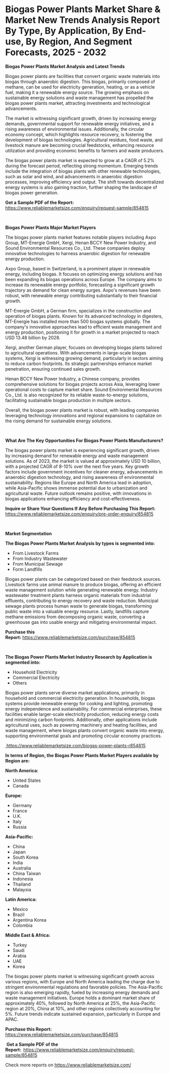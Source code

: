 <p><h1>Biogas Power Plants Market Share & Market New Trends Analysis Report By Type, By Application, By End-use, By Region, And Segment Forecasts, 2025 - 2032</h1></p><p><strong>Biogas Power Plants Market Analysis and Latest Trends</strong></p>
<p><p>Biogas power plants are facilities that convert organic waste materials into biogas through anaerobic digestion. This biogas, primarily composed of methane, can be used for electricity generation, heating, or as a vehicle fuel, making it a renewable energy source. The growing emphasis on sustainable energy solutions and waste management has propelled the biogas power plants market, attracting investments and technological advancements.</p><p>The market is witnessing significant growth, driven by increasing energy demands, governmental support for renewable energy initiatives, and a rising awareness of environmental issues. Additionally, the circular economy concept, which highlights resource recovery, is fostering the development of biogas technologies. Agricultural residues, food waste, and livestock manure are becoming crucial feedstocks, enhancing resource utilization and providing economic benefits to farmers and waste producers.</p><p>The biogas power plants market is expected to grow at a CAGR of 5.2% during the forecast period, reflecting strong momentum. Emerging trends include the integration of biogas plants with other renewable technologies, such as solar and wind, and advancements in anaerobic digestion processes, improving efficiency and output. The shift towards decentralized energy systems is also gaining traction, further shaping the landscape of biogas power generation.</p></p>
<p><strong>Get a Sample PDF of the Report:&nbsp;</strong> <a href="https://www.reliablemarketsize.com/enquiry/request-sample/854815?utm_campaign=2281&utm_medium=2&utm_source=Github&utm_content=ia&utm_term=07042025&utm_id=biogas-power-plants">https://www.reliablemarketsize.com/enquiry/request-sample/854815</a></p>
<p>&nbsp;</p>
<p><strong>Biogas Power Plants Major Market Players</strong></p>
<p><p>The biogas power plants market features notable players including Axpo Group, MT-Energie GmbH, Xergi, Henan BCCY New Power Industry, and Sound Environmental Resources Co., Ltd. These companies deploy innovative technologies to harness anaerobic digestion for renewable energy production.</p><p>Axpo Group, based in Switzerland, is a prominent player in renewable energy, including biogas. It focuses on optimizing energy solutions and has been expanding its biogas operations across Europe. The company aims to increase its renewable energy portfolio, forecasting a significant growth trajectory as demand for clean energy surges. Axpo's revenues have been robust, with renewable energy contributing substantially to their financial growth.</p><p>MT-Energie GmbH, a German firm, specializes in the construction and operation of biogas plants. Known for its advanced technology in digesters, MT-Energie has installed more than 500 biogas systems globally. The company's innovative approaches lead to efficient waste management and energy production, positioning it for growth in a market projected to reach USD 13.48 billion by 2028.</p><p>Xergi, another German player, focuses on developing biogas plants tailored to agricultural operations. With advancements in large-scale biogas systems, Xergi is witnessing growing demand, particularly in sectors aiming to reduce carbon footprints. Its strategic partnerships enhance market penetration, ensuring continued sales growth.</p><p>Henan BCCY New Power Industry, a Chinese company, provides comprehensive solutions for biogas projects across Asia, leveraging lower operational costs to capture market share. Sound Environmental Resources Co., Ltd. is also recognized for its reliable waste-to-energy solutions, facilitating sustainable biogas production in multiple sectors.</p><p>Overall, the biogas power plants market is robust, with leading companies leveraging technology innovations and regional expansions to capitalize on the rising demand for sustainable energy solutions.</p></p>
<p>&nbsp;</p>
<p><strong>What Are The Key Opportunities For Biogas Power Plants Manufacturers?</strong></p>
<p><p>The biogas power plants market is experiencing significant growth, driven by increasing demand for renewable energy and waste management solutions. As of 2023, the market is valued at approximately USD 10 billion, with a projected CAGR of 8-10% over the next five years. Key growth factors include government incentives for cleaner energy, advancements in anaerobic digestion technology, and rising awareness of environmental sustainability. Regions like Europe and North America lead in adoption, while Asia-Pacific shows immense potential due to urbanization and agricultural waste. Future outlook remains positive, with innovations in biogas applications enhancing efficiency and cost-effectiveness.</p></p>
<p><strong>Inquire or Share Your Questions If Any Before Purchasing This Report:</strong> <a href="https://www.reliablemarketsize.com/enquiry/pre-order-enquiry/854815?utm_campaign=2281&utm_medium=2&utm_source=Github&utm_content=ia&utm_term=07042025&utm_id=biogas-power-plants">https://www.reliablemarketsize.com/enquiry/pre-order-enquiry/854815</a></p>
<p>&nbsp;</p>
<p><strong>Market Segmentation</strong></p>
<p><strong>The Biogas Power Plants Market Analysis by types is segmented into:</strong></p>
<p><ul><li>From Livestock Farms</li><li>From Industry Wastewater</li><li>From Municipal Sewage</li><li>Form Landfills</li></ul></p>
<p><p>Biogas power plants can be categorized based on their feedstock sources. Livestock farms use animal manure to produce biogas, offering an efficient waste management solution while generating renewable energy. Industry wastewater treatment plants harness organic materials from industrial effluents, contributing to energy recovery and waste reduction. Municipal sewage plants process human waste to generate biogas, transforming public waste into a valuable energy resource. Lastly, landfills capture methane emissions from decomposing organic waste, converting a greenhouse gas into usable energy and mitigating environmental impact.</p></p>
<p><strong>Purchase this Report:&nbsp;</strong><a href="https://www.reliablemarketsize.com/purchase/854815?utm_campaign=2281&utm_medium=2&utm_source=Github&utm_content=ia&utm_term=07042025&utm_id=biogas-power-plants">https://www.reliablemarketsize.com/purchase/854815</a></p>
<p>&nbsp;</p>
<p><strong>The Biogas Power Plants Market Industry Research by Application is segmented into:</strong></p>
<p><ul><li>Household Electricity</li><li>Commercial Electricity</li><li>Others</li></ul></p>
<p><p>Biogas power plants serve diverse market applications, primarily in household and commercial electricity generation. In households, biogas systems provide renewable energy for cooking and lighting, promoting energy independence and sustainability. For commercial enterprises, these facilities enable larger-scale electricity production, reducing energy costs and minimizing carbon footprints. Additionally, other applications include agricultural uses, such as powering machinery and heating facilities, and waste management, where biogas plants convert organic waste into energy, supporting environmental goals and promoting circular economy practices.</p></p>
<p><a href="https://www.reliablemarketsize.com/biogas-power-plants-r854815?utm_campaign=2281&utm_medium=2&utm_source=Github&utm_content=ia&utm_term=07042025&utm_id=biogas-power-plants">&nbsp;https://www.reliablemarketsize.com/biogas-power-plants-r854815</a></p>
<p><strong>In terms of Region, the Biogas Power Plants Market Players available by Region are:</strong></p>
<p>
    <p> <strong> North America: </strong>
        <ul>
            <li>United States</li>
            <li>Canada</li>
        </ul>
        </p> 
    <p> <strong> Europe: </strong>
        <ul>
            <li>Germany</li>
            <li>France</li>
            <li>U.K.</li>
            <li>Italy</li>
            <li>Russia</li>
        </ul>
        </p> 
    <p> <strong> Asia-Pacific: </strong>
        <ul>
            <li>China</li>
            <li>Japan</li>
            <li>South Korea</li>
            <li>India</li>
            <li>Australia</li>
            <li>China Taiwan</li>
            <li>Indonesia</li>
            <li>Thailand</li>
            <li>Malaysia</li>
        </ul>
        </p> 
    <p> <strong> Latin America: </strong>
        <ul>
            <li>Mexico</li>
            <li>Brazil</li>
            <li>Argentina Korea</li>
            <li>Colombia</li>
        </ul>
        </p> 
    <p> <strong> Middle East & Africa: </strong>
        <ul>
            <li>Turkey</li>
            <li>Saudi</li>
            <li>Arabia</li>
            <li>UAE</li>
            <li>Korea</li>
        </ul>
    </p>
    </p>
<p><p>The biogas power plants market is witnessing significant growth across various regions, with Europe and North America leading the charge due to stringent environmental regulations and favorable policies. The Asia-Pacific region is also emerging rapidly, fueled by increasing energy demands and waste management initiatives. Europe holds a dominant market share of approximately 40%, followed by North America at 25%, the Asia-Pacific region at 20%, China at 10%, and other regions collectively accounting for 5%. Future trends indicate sustained expansion, particularly in Europe and APAC.</p></p>
<p><strong>Purchase this Report: </strong><a href="https://www.reliablemarketsize.com/purchase/854815?utm_campaign=2281&utm_medium=2&utm_source=Github&utm_content=ia&utm_term=07042025&utm_id=biogas-power-plants">https://www.reliablemarketsize.com/purchase/854815</a></p>
<p>&nbsp;<strong>Get a Sample PDF of the Report:&nbsp;&nbsp;</strong><a href="https://www.reliablemarketsize.com/enquiry/request-sample/854815?utm_campaign=2281&utm_medium=2&utm_source=Github&utm_content=ia&utm_term=07042025&utm_id=biogas-power-plants">https://www.reliablemarketsize.com/enquiry/request-sample/854815</a></p>
<p><strong></strong></p>
<p>Check more reports on <a href="https://www.reliablemarketsize.com/?utm_campaign=2281&utm_medium=2&utm_source=Github&utm_content=ia&utm_term=07042025&utm_id=biogas-power-plants">https://www.reliablemarketsize.com/</a></p>